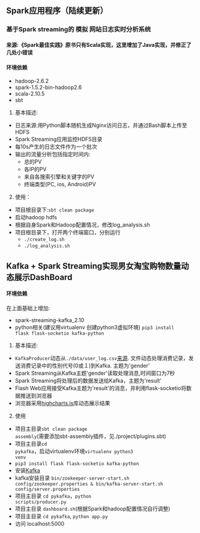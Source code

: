 ## Spark应用程序（陆续更新）
###  基于Spark streaming的 模拟 网站日志实时分析系统
#### 来源:《Spark最佳实践》原书只有Scala实现，这里增加了Java实现，并修正了几处小错误
#### 环境依赖
- hadoop-2.6.2
- spark-1.5.2-bin-hadoop2.6
- scala-2.10.5
- sbt
1. 基本描述:
- 日志来源:用Python脚本随机生成Nginx访问日志，并通过Bash脚本上传至HDFS
- Spark Streaming应用监控HDFS目录
- 每10s产生的日志文件作为一个批次
- 输出的流量分析包括指定时间内:
  + 总的PV
  + 各IP的PV
  + 来自各搜索引擎和关键字的PV
  + 终端类型(PC, ios, Android)PV

2. 使用：
- 项目根目录下:<code>sbt clean package</code>
- 启动hadoop hdfs
- 根据自身Spark和Hadoop配置情况，修改log_analysis.sh
- 项目根目录下，打开两个终端窗口，分别运行
  + <code>./create_log.sh</code>
  + <code>./log_analysis.sh</code>

## Kafka + Spark Streaming实现男女淘宝购物数量动态展示DashBoard
#### 环境依赖
在上面基础上增加:
- spark-streaming-kafka_2.10
- python相关(建议用virtualenv 创建python3虚拟环境)
<code>pip3 install flask flask-socketio kafka-python</code>

1. 基本描述:
- <code>KafkaProducer</code>动态从<code>./data/user_log.csv</code>[来源](https://pan.baidu.com/s/1cs02Nc).
文件动态处理消费记录，发送消费记录中的性别代号(0或１)到Kafka. 主题为'gender'
- Spark Streaming从Kafka主题'gender'读取处理消息,时间窗口为7秒
- Spark Streaming将处理后的数据发送给Kafka，主题为'result'
- Flash Web应用接受Kafka主题为'result'的消息，并利用flask-socketio将数据推送到浏览器
- 浏览器采用[highcharts.js](https://www.highcharts.com/)库动态展示结果

2. 使用
- 项目主目录<code>sbt clean package assembly</code>(需要添加sbt-assembly插件，见./project/plugins.sbt)
- 项目主目录<code>cd pykafka</code>，启动virtualenv环境<code>virtualenv python3 venv</code>
- <code>pip3 install flask flask-socketio kafka-python</code>
- 安装[Kafka](http://www-eu.apache.org/dist/kafka/0.10.2.1/kafka_2.10-0.10.2.1.tgz)
- kafka安装目录 <code>bin/zookeeper-server-start.sh config/zookeeper.properties &
                    bin/kafka-server-start.sh config/server.properties</code>
- 项目主目录 <code>cd pykafka</code>，<code>python scripts/producer.py</code>
- 项目主目录 <code>dashboard.sh</code>(根据Spark和hadoop配置情况自行调整)
- 项目主目录 <code>cd pykafka</code>, <code>python app.py</code>
- 访问 localhost:5000


  


